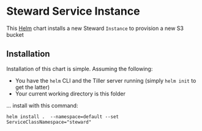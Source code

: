 # Steward Service Instance

This [Helm](https://github.com/kubernetes/helm) chart installs a new Steward `Instance` to provision a new S3 bucket

## Installation

Installation of this chart is simple. Assuming the following:

- You have the `helm` CLI and the Tiller server running (simply `helm init` to get the latter)
- Your current working directory is this folder

... install with this command:

```console
helm install .  --namespace=default --set ServiceClassNamespace="steward"
```
